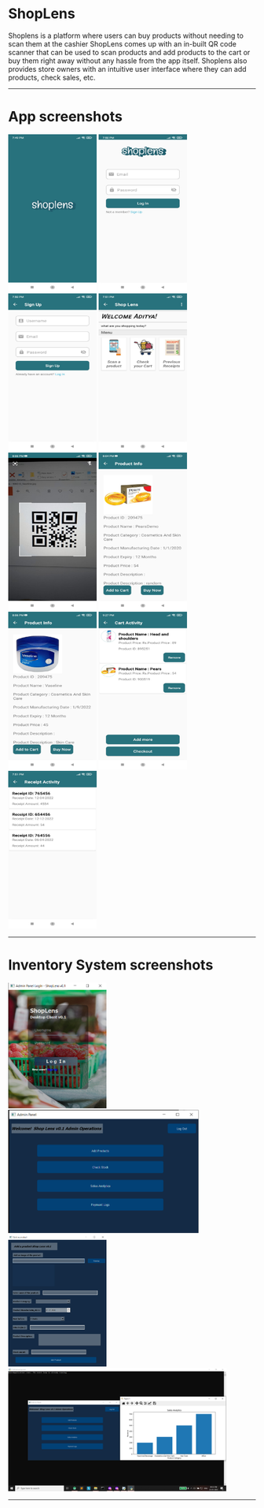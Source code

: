 # ShopLens

Shoplens is a platform where users can buy products without needing to scan them at the cashier ShopLens comes up with an in-built QR code scanner that can be used to scan products and add products to the cart or buy them right away without any hassle from the app itself.
Shoplens also provides store owners with an intuitive user interface where they can add products, check sales, etc.

<hr>



# App screenshots

<img src="Images/image1.jpeg" width="180" height= "320"> <img src="Images/image2.jpeg" width="180" height= "320"> <img src="Images/image3.jpeg" width="180" height= "320"> <img src="Images/image4.jpeg" width="180" height= "320" > <img src="Images/image11.jpeg" width="180" height= "320"> <img src="Images/image6.jpeg" width="180" height= "320"> <img src="Images/image7.jpeg" width="180" height= "320"> <img src="Images/image8.jpeg" width="180" height= "320"> <img src="Images/image5.jpeg" width="180" height= "320">

<hr>

# Inventory System screenshots

<img src="Images/image11.png" width="200"> <img src="Images/image10.png" height= "250"> 
<img src="Images/image9.png" width="200"> <img src="Images/image12.png"  height= "250">

<hr>
